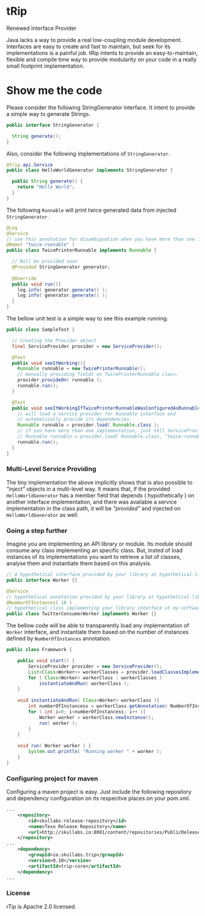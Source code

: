 tRip
====
Renewed Interface Provider

Java lacks a way to provide a real low-coupling module development. Interfaces are easy to create and fast to maintain, but seek for its implementations is a painful job. tRip intents to provide an easy-to-maintain, flexible and compile time way to provide modularity on your code in a really small footprint implementation.

# Show me the code

Please consider the following StringGenerator interface. It intent to provide a simple way to generate Strings.
```java
public interface StringGenerator {

  String generate();
}
```

Also, consider the following implementations of ```StringGenerator```.
```java
@trip.api.Service
public class HelloWorldGenerator implements StringGenerator {

  public String generate() {
    return "Hello World";
  }
}

```

The following ```Runnable``` will print twice generated data from injected ```StringGenerator```.
```java
@Log
@Service
// use this annotation for disambiguation when you have more than one implementation
@Name( "twice-runnable" )
public class TwicePrinterRunnable implements Runnable {

  // Will be provided soon
  @Provided StringGenerator generator;
  
  @Override
  public void run(){
    log.info( generator.generate() );
    log.info( generator.generate() );
  }
}
```

The bellow unit test is a simple way to see this example running.

```java
public class SampleTest {

  // Creating the Provider object
  final ServiceProvider provider = new ServiceProvider();

  @Test
  public void seeItWorking(){
    Runnable runnable = new TwicePrinterRunnable();
    // manually providing fields on TwicePrinterRunnable class.
    provider.provideOn( runnable );
    runnable.run();
  }

  @Test
  public void seeItWorkingIfTwicePrinterRunnableWasConfiguredAsRunnableProvider(){
    // will load a service provider for Runnable interface and
    // automatically provide its dependencies.
    Runnable runnable = provider.load( Runnable.class );
    // if you have more than one implementation, just tell ServiceProvide which is its name
    // Runnable runnable = provider.load( Runnable.class, "twice-runnable" );
    runnable.run();
  }
}
```

### Multi-Level Service Providing
The tiny implementation the above implicitly shows that is also possible to _"inject"_ objects in a multi-level way. It means that, if the provided ```HelloWorldGenerator``` has a member field that depends ( hypothetically ) on another interface implementation, and there was available a service implementation in the class path, it will be _"provided"_ and injected on ```HelloWorldGenerator``` as well.

### Going a step further
Imagine you are implementing an API library or module. Its module should consume any class implementing an specific class. But, insted of load instances of its implementations you want to retrieve a list of classes, analyse them and instantiate them based on this analysis.

```java
// A hypothetical interface provided by your library at hypothetical-lib-1.0.jar
public interface Worker {}

@Service
// hypothetical annotation provided by your library at hypothetical-lib-1.0.jar
@NumberOfInstances( 10 )
// hypothetical class implementing your library interface at my-software-0.1-SNAPSHOT.jar
public class TwitterConsumerWorker implements Worker {}
```

The bellow code will be able to transparently load any implementation of ```Worker``` interface, and instantiate them based on the number of instances defined by ```NumberOfInstances``` annotation.

```java
public class Framework {

	public void start() {
		ServiceProvider provider = new ServiceProvider();
		List<Class<Worker>> workerClasses = provider.loadClassesImplementing( Worker.class );
		for ( Class<Worker> workerClass : workerClasses )
			instantiateAndRun( workerClass );
	}
	
	void instantiateAndRun( Class<Worker> workerClass ){
		int numberOfInstancess = workerClass.getAnnotation( NumberOfInstances.class ).value();
		for ( int i=0; i<numberOfInstancess; i++ ){
			Worker worker = workerClass.newInstance();
			run( worker );
		}
	}
	
	void run( Worker worker ) {
		System.out.println( "Running worker " + worker );
	}
}
```

### Configuring project for maven
Configuring a maven project is easy. Just include the following repository and dependency configuration on its respecitve places on your pom.xml.

```xml
...
	<repository>
		<id>skullabs-release-repository</id>
		<name>Texo Release Repository</name>
		<url>http://skullabs.io:8081/content/repositories/PublicRelease/</url>
	</repository>
...
	<dependency>
		<groupId>io.skullabs.trip</groupId>
		<version>0.10</version>
		<artifactId>trip-core</artifactId>
	</dependency>
...
```

### License

rTip is Apache 2.0 licensed.
